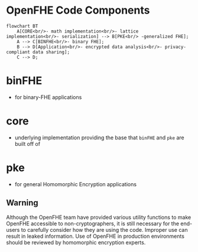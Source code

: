 # OpenFHE Code Components

```mermaid
flowchart BT
    A[CORE<br/>- math implementation<br/>- lattice implementation<br/>- serialization] --> B[PKE<br/> -generalized FHE];
    A --> C[BINFHE<br/>- binary FHE];
    B --> D[Application<br/>- encrypted data analysis<br/>- privacy-compliant data sharing];
    C --> D;
```


# binFHE

- for binary-FHE applications

# core

- underlying implementation providing the base that `binFHE` and `pke` are built off of

# pke

- for general Homomorphic Encryption applications

## Warning

Although the OpenFHE team have provided various utility functions to make OpenFHE accessible to 
non-cryptographers, it is still necessary for the end-users to carefully consider how they are using the code. Improper use can result in leaked information. 
Use of OpenFHE in production environments should be reviewed by homomorphic encryption experts.